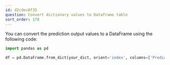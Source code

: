 ```yaml
---
id: d2cdec8f35
question: Convert dictionary values to Dataframe table
sort_order: 170
---
```


You can convert the prediction output values to a DataFrame using the following code:

```python
import pandas as pd

df = pd.DataFrame.from_dict(your_dict, orient='index', columns=['Prediction'])
```